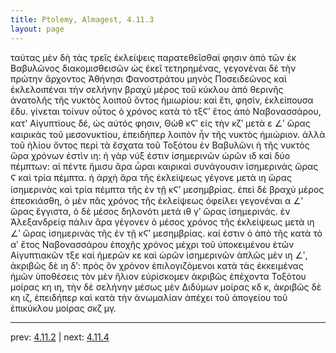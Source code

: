 ```yaml
---
title: Ptolemy, Almagest, 4.11.3
layout: page
---
```


ταύτας μὲν δὴ τὰς τρεῖς ἐκλείψεις παρατεθεῖσθαί φησιν ἀπὸ τῶν ἐκ Βαβυλῶνος διακομισθεισῶν ὡς ἐκεῖ τετηρημένας, γεγονέναι δὲ τὴν πρώτην ἄρχοντος Ἀθήνησι Φανοστράτου μηνὸς Ποσειδεῶνος καὶ ἐκλελοιπέναι τὴν σελήνην βραχὺ μέρος τοῦ κύκλου ἀπὸ θερινῆς ἀνατολῆς τῆς νυκτὸς λοιποῦ ὄντος ἡμιωρίου: καὶ ἔτι, φησίν, ἐκλείπουσα ἔδυ. γίνεται τοίνυν οὗτος ὁ χρόνος κατὰ τὸ τξϚʹ ἔτος ἀπὸ Ναβονασσάρου, κατ' Αἰγυπτίους δέ, ὡς αὐτός φησιν, Θὼθ κϚʹ εἰς τὴν κζʹ μετὰ ε ∠ʹ ὥρας καιρικὰς τοῦ μεσονυκτίου, ἐπειδήπερ λοιπὸν ἦν τῆς νυκτὸς ἡμιώριον. ἀλλὰ τοῦ ἡλίου ὄντος περὶ τὰ ἔσχατα τοῦ Τοξότου ἐν Βαβυλῶνι ἡ τῆς νυκτὸς ὥρα χρόνων ἐστὶν ιη: ἡ γὰρ νύξ ἐστιν ἰσημερινῶν ὡρῶν ιδ καὶ δύο πέμπτων: αἱ πέντε ἥμισυ ἄρα ὧραι καιρικαὶ συνάγουσιν ἰσημερινὰς ὥρας Ϛ καὶ τρία πέμπτα. ἡ ἀρχὴ ἄρα τῆς ἐκλείψεως γέγονε μετὰ ιη ὥρας ἰσημερινὰς καὶ τρία πέμπτα τῆς ἐν τῇ κϚʹ μεσημβρίας. ἐπεὶ δὲ βραχὺ μέρος ἐπεσκιάσθη, ὁ μὲν πᾶς χρόνος τῆς ἐκλείψεως ὀφείλει γεγονέναι α ∠ʹ ὥρας ἔγγιστα, ὁ δὲ μέσος δηλονότι μετὰ ιθ γʹ ὥρας ἰσημερινάς. ἐν Ἀλεξανδρείᾳ πάλιν ἄρα γέγονεν ὁ μέσος χρόνος τῆς ἐκλείψεως μετὰ ιη ∠ʹ ὥρας ἰσημερινὰς τῆς ἐν τῇ κϚʹ μεσημβρίας. καί ἐστιν ὁ ἀπὸ τῆς κατὰ τὸ αʹ ἔτος Ναβονασσάρου ἐποχῆς χρόνος μέχρι τοῦ ὑποκειμένου ἐτῶν Αἰγυπτιακῶν τξε καὶ ἡμερῶν κε καὶ ὡρῶν ἰσημερινῶν ἁπλῶς μὲν ιη ∠ʹ, ἀκριβῶς δὲ ιη δʹ: πρὸς ὃν χρόνον ἐπιλογιζόμενοι κατὰ τὰς ἐκκειμένας ἡμῶν ὑποθέσεις τὸν μὲν ἥλιον εὑρίσκομεν ἀκριβῶς ἐπέχοντα Τοξότου μοίρας κη ιη, τὴν δὲ σελήνην μέσως μὲν Διδύμων μοίρας κδ κ, ἀκριβῶς δὲ κη ιζ, ἐπειδήπερ καὶ κατὰ τὴν ἀνωμαλίαν ἀπέχει τοῦ ἀπογείου τοῦ ἐπικύκλου μοίρας σκζ μγ. 

---

prev: [4.11.2](../4.11.2/) | next: [4.11.4](../4.11.4/)

